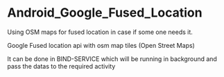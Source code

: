 # Android_Google_Fused_Location

Using OSM maps for fused location in case if some one needs it.

Google Fused location api with osm map tiles (Open Street Maps)

It can be done in BIND-SERVICE which will be running in background and pass the datas to the required activity

